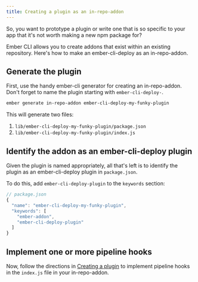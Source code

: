 ```yaml
---
title: Creating a plugin as an in-repo-addon
---
```


So, you want to prototype a plugin or write one that is so specific to your app that it's not worth making a new npm package for?

Ember CLI allows you to create addons that exist within an existing repository. Here's how to make an ember-cli-deploy as an in-repo-addon.

Generate the plugin
-------------------

First, use the handy ember-cli generator for creating an in-repo-addon. Don't forget to name the plugin starting with `ember-cli-deploy-`.

```sh
ember generate in-repo-addon ember-cli-deploy-my-funky-plugin
```

This will generate two files:

1. `lib/ember-cli-deploy-my-funky-plugin/package.json`
2. `lib/ember-cli-deploy-my-funky-plugin/index.js`

Identify the addon as an ember-cli-deploy plugin
------------------------------------------------

Given the plugin is named appropriately, all that's left is to identify the plugin as an ember-cli-deploy plugin in `package.json`.

To do this, add `ember-cli-deploy-plugin` to the `keywords` section:

```js
// package.json
{
  "name": "ember-cli-deploy-my-funky-plugin",
  "keywords": [
    "ember-addon",
    "ember-cli-deploy-plugin"
  ]
}
```

Implement one or more pipeline hooks
------------------------------------

Now, follow the directions in [Creating a plugin](../creating-a-plugin/#the-anatomy-of-a-plugin) to implement pipeline hooks in the `index.js` file in your in-repo-addon.
